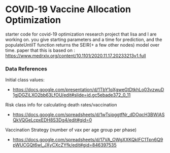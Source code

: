 # COVID-19 Vaccine Allocation Optimization
starter code for covid-19 optimization research project that lisa and I are working on. 
you give starting parameters and a time for prediction, and the populateUntilT function returns the SEIR(+ a few other nodes) model over time. 
paper that this is based on : https://www.medrxiv.org/content/10.1101/2020.11.17.20233213v1.full

### Data References
Initial class values:
- https://docs.google.com/presentation/d/1TbY1qXgweGtDtkhLo03vzwuD1gjDGZiLXO2bb63LfOU/edit#slide=id.gc5ebade372_0_11

Risk class info for calculating death rates/vaccination 
- https://docs.google.com/spreadsheets/d/1wTsipggtfNr_dDOqcH3BWIASQkVQGeLcpxEDH8S3Dg4/edit#gid=0

Vaccination Strategy (number of vax per age group per phase)
- https://docs.google.com/spreadsheets/d/17VA_OWgXXKQkIFC1Tpn6Q9pWUCGQt6wl_JXyCXcZYfk/edit#gid=846397535
